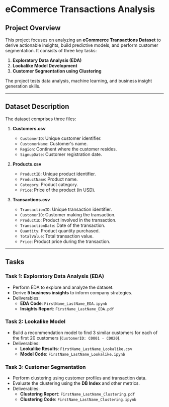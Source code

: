# eCommerce Transactions Analysis

## Project Overview
This project focuses on analyzing an **eCommerce Transactions Dataset** to derive actionable insights, build predictive models, and perform customer segmentation. It consists of three key tasks:  
1. **Exploratory Data Analysis (EDA)**  
2. **Lookalike Model Development**  
3. **Customer Segmentation using Clustering**

The project tests data analysis, machine learning, and business insight generation skills.

---

## Dataset Description
The dataset comprises three files:  
1. **Customers.csv**  
   - `CustomerID`: Unique customer identifier.  
   - `CustomerName`: Customer's name.  
   - `Region`: Continent where the customer resides.  
   - `SignupDate`: Customer registration date.  

2. **Products.csv**  
   - `ProductID`: Unique product identifier.  
   - `ProductName`: Product name.  
   - `Category`: Product category.  
   - `Price`: Price of the product (in USD).  

3. **Transactions.csv**  
   - `TransactionID`: Unique transaction identifier.  
   - `CustomerID`: Customer making the transaction.  
   - `ProductID`: Product involved in the transaction.  
   - `TransactionDate`: Date of the transaction.  
   - `Quantity`: Product quantity purchased.  
   - `TotalValue`: Total transaction value.  
   - `Price`: Product price during the transaction.  

---

## Tasks
### Task 1: Exploratory Data Analysis (EDA)
- Perform EDA to explore and analyze the dataset.  
- Derive **5 business insights** to inform company strategies.  
- Deliverables:  
  - **EDA Code**: `FirstName_LastName_EDA.ipynb`  
  - **Insights Report**: `FirstName_LastName_EDA.pdf`  

### Task 2: Lookalike Model
- Build a recommendation model to find 3 similar customers for each of the first 20 customers (`CustomerID: C0001 - C0020`).  
- Deliverables:  
  - **Lookalike Results**: `FirstName_LastName_Lookalike.csv`  
  - **Model Code**: `FirstName_LastName_Lookalike.ipynb`  

### Task 3: Customer Segmentation
- Perform clustering using customer profiles and transaction data.  
- Evaluate the clustering using the **DB Index** and other metrics.  
- Deliverables:  
  - **Clustering Report**: `FirstName_LastName_Clustering.pdf`  
  - **Clustering Code**: `FirstName_LastName_Clustering.ipynb`  


